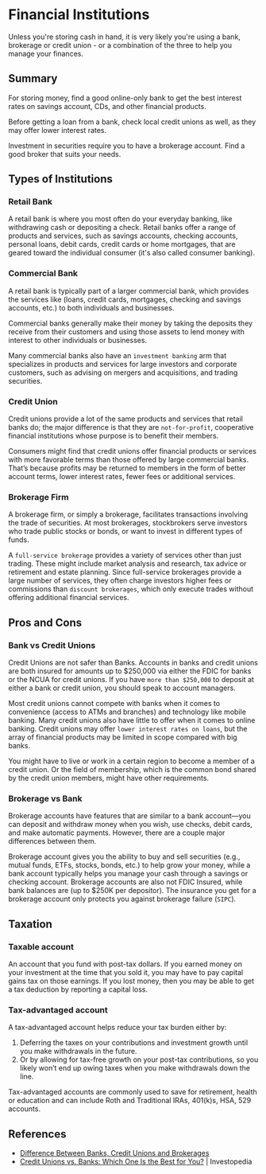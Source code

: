 # Financial Institutions

Unless you're storing cash in hand, it is very likely you're using a bank, brokerage or credit union - or a combination of the three to help you manage your finances.

## Summary

For storing money, find a good online-only bank to get the best interest rates on savings account, CDs, and other financial products.

Before getting a loan from a bank, check local credit unions as well, as they may offer lower interest rates.

Investment in securities require you to have a brokerage account. Find a good broker that suits your needs.

## Types of Institutions

### Retail Bank

A retail bank is where you most often do your everyday banking, like withdrawing cash or depositing a check. Retail banks offer a range of products and services, such as savings accounts, checking accounts, personal loans, debit cards, credit cards or home mortgages, that are geared toward the individual consumer (it's also called consumer banking).

### Commercial Bank

A retail bank is typically part of a larger commercial bank, which provides the services like (loans, credit cards, mortgages, checking and savings accounts, etc.) to both individuals and businesses.

Commercial banks generally make their money by taking the deposits they receive from their customers and using those assets to lend money with interest to other individuals or businesses.

Many commercial banks also have an `investment banking` arm that specializes in products and services for large investors and corporate customers, such as advising on mergers and acquisitions, and trading securities.

### Credit Union

Credit unions provide a lot of the same products and services that retail banks do; the major difference is that they are `not-for-profit`, cooperative financial institutions whose purpose is to benefit their members.

Consumers might find that credit unions offer financial products or services with more favorable terms than those offered by large commercial banks. That’s because profits may be returned to members in the form of better account terms, lower interest rates, fewer fees or additional services.

### Brokerage Firm

A brokerage firm, or simply a brokerage, facilitates transactions involving the trade of securities. At most brokerages, stockbrokers serve investors who trade public stocks or bonds, or want to invest in different types of funds.

A `full-service brokerage` provides a variety of services other than just trading. These might include market analysis and research, tax advice or retirement and estate planning. Since full-service brokerages provide a large number of services, they often charge investors higher fees or commissions than `discount brokerages`, which only execute trades without offering additional financial services.

## Pros and Cons

### Bank vs Credit Unions

Credit Unions are not safer than Banks. Accounts in banks and credit unions are both insured for amounts up to $250,000 via either the FDIC for banks or the NCUA for credit unions. If you have `more than $250,000` to deposit at either a bank or credit union, you should speak to account managers.

Most credit unions cannot compete with banks when it comes to convenience (access to ATMs and branches) and technology like mobile banking. Many credit unions also have little to offer when it comes to online banking. Credit unions may offer `lower interest rates on loans`, but the array of financial products may be limited in scope compared with big banks.

You might have to live or work in a certain region to become a member of a credit union. Or the field of membership, which is the common bond shared by the credit union members, might have other requirements.

### Brokerage vs Bank

Brokerage accounts have features that are similar to a bank account—you can deposit and withdraw money when you wish, use checks, debit cards, and make automatic payments. However, there are a couple major differences between them.

Brokerage account gives you the ability to buy and sell securities (e.g., mutual funds, ETFs, stocks, bonds, etc.) to help grow your money, while a bank account typically helps you manage your cash through a savings or checking account. Brokerage accounts are also not FDIC Insured, while bank balances are (up to $250K per depositor). The insurance you get for a brokerage account only protects you against brokerage failure (`SIPC`).

## Taxation

### Taxable account

An account that you fund with post-tax dollars. If you earned money on your investment at the time that you sold it, you may have to pay capital gains tax on those earnings. If you lost money, then you may be able to get a tax deduction by reporting a capital loss.

### Tax-advantaged account

A tax-advantaged account helps reduce your tax burden either by:

1. Deferring the taxes on your contributions and investment growth until you make withdrawals in the future.
2. Or by allowing for tax-free growth on your post-tax contributions, so you likely won’t end up owing taxes when you make withdrawals down the line.

Tax-advantaged accounts are commonly used to save for retirement, health or education and can include Roth and Traditional IRAs, 401(k)s, HSA, 529 accounts.

## References

* [Difference Between Banks, Credit Unions and Brokerages](https://www.northwesternmutual.com/life-and-money/whats-the-difference-between-banks-credit-unions-and-brokerages/)
* [Credit Unions vs. Banks: Which One Is the Best for You?](https://www.investopedia.com/credit-unions-vs-banks-4590218) | Investopedia
